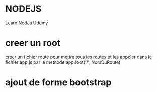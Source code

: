 # NODEJS
Learn NodJs Udemy

# creer un root
creer un fichier route pour mettre tous les routes et les appeler dans le fichier app.js par la methode app.root('/', NomDuRoute)

# ajout de forme bootstrap
